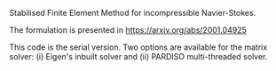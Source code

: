 Stabilised Finite Element Method for incompressible Navier-Stokes.

The formulation is presented in https://arxiv.org/abs/2001.04925

This code is the serial version. Two options are available for the matrix solver: (i) Eigen's inbuilt solver and (ii) PARDISO multi-threaded solver.


